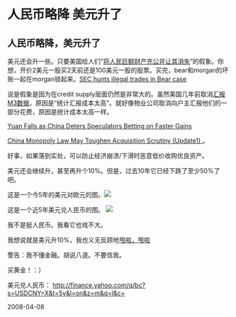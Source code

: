 # 人民币略降 美元升了

## 人民币略降，美元升了

美元还会升一些。只要美国给人们“[将人民巨额财产充公并让其消失](http://pengyou.rijiben.org/node/1993)”的假象。你想，开价2美元一股买2天前还是100美元一股的股票。买完，bear和morgan的坏账一起在morgan锁起来。[SEC hunts illegal trades in Bear case](http://www.ft.com/cms/s/6cb80136-0187-11dd-a323-000077b07658,dwp_uuid=8cd8eda0-f1d7-11dc-9b45-0000779fd2ac,print=yes.html)


说是假象是因为在credit supply层面仍然是非常大的。虽然美国几年前取消[汇报M3数据](http://en.wikipedia.org/wiki/Money_supply#Convention)，原因是“统计汇报成本太高”。就好像物业公司取消向户主汇报他们的一部分花费，原因是统计成本太高一样。

[Yuan Falls as China Deters Speculators Betting on Faster Gains ](http://www.bloomberg.com/apps/news?pid=20670001&refer=china&sid=asQ9CV0tJmhU)


[China Monopoly Law May Toughen Acquisition Scrutiny (Update1) ](http://www.bloomberg.com/apps/news?pid=20670001&refer=china&sid=aZmXwTdDrbnI)。

好事，如果落到实处，可以防止经济崩溃/下滑时恶意低价收购优良资产。

美元还会继续升，甚至再升个10%。但是，过去10年它已经下跌了至少50%了吧。

这是一个今5年的美元对欧元的图。![](http://ichart.finance.yahoo.com/5y?usdeur=x)

这是一个近5年美元兑人民币的图。
![](http://ichart.finance.yahoo.com/5y?usdcny=x)

我不是挺人民币。我看它也戏不大。

我想说就是美元升10%，我也义无反顾地[甩啦，甩啦](http://pengyou.rijiben.org/node/1989)

警告：我不懂金融。胡说八道。不要信我。

买黄金！：）


美元兑人民币： http://finance.yahoo.com/q/bc?s=USDCNY=X&t=5y&l=on&z=m&q=l&c=


2008-04-08